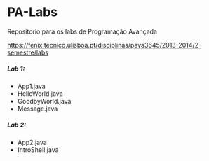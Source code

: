 PA-Labs
=======

Repositorio para os labs de Programação Avançada

https://fenix.tecnico.ulisboa.pt/disciplinas/pava3645/2013-2014/2-semestre/labs


<h5>Lab 1:</h5>
  <ul>
    <li>App1.java</li>
    <li>HelloWorld.java</li>
    <li>GoodbyWorld.java</li>
    <li>Message.java</li>
  </ul>
  
  <h5>Lab 2:</h5>
  <ul>
    <li>App2.java</li>
    <li>IntroShell.java</li>
  </ul>
